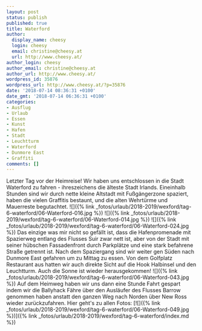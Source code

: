 ```yaml
---
layout: post
status: publish
published: true
title: Waterford
author:
  display_name: cheesy
  login: cheesy
  email: christine@cheesy.at
  url: http://www.cheesy.at/
author_login: cheesy
author_email: christine@cheesy.at
author_url: http://www.cheesy.at/
wordpress_id: 35876
wordpress_url: http://www.cheesy.at/?p=35876
date: '2018-07-14 08:36:31 +0100'
date_gmt: '2018-07-14 06:36:31 +0100'
categories:
- Ausflug
- Urlaub
- Essen
- Kunst
- Hafen
- Stadt
- Leuchtturm
- Waterford
- Dunmore East
- Graffiti
comments: []
---
```

Letzter Tag vor der Heimreise! Wir haben uns entschlossen in die Stadt Waterford zu fahren - ihreszeichens die älteste Stadt Irlands.
Eineinhalb Stunden sind wir durch nette kleine Altstadt mit Fußgängerzone spaziert, haben die vielen Graffitis bestaunt, und die alten Wehrtürme und Mauerreste begutachtet.
![]({% link _fotos/urlaub/2018-2019/wexford/tag-6-waterford/06-Waterford-016.jpg %})
![]({% link _fotos/urlaub/2018-2019/wexford/tag-6-waterford/06-Waterford-014.jpg %})
![]({% link _fotos/urlaub/2018-2019/wexford/tag-6-waterford/06-Waterford-024.jpg %})
Das einzige was mir nicht so gefällt ist, dass die Hafenpromenade mit Spazierweg entlang des Flusses Suir zwar nett ist, aber von der Stadt mit seiner hübschen Fassadenfront durch Parkplätze und eine stark befahrene Straße getrennt ist.
Nach dem Spaziergang sind wir weiter gen Süden nach Dunmore East gefahren um zu Mittag zu essen. Von dem Golfplatz Restaurant aus hatten wir auch direkte Sicht auf die Hook Halbinsel und den Leuchtturm. Auch die Sonne ist wieder herausgekommen!
![]({% link _fotos/urlaub/2018-2019/wexford/tag-6-waterford/06-Waterford-043.jpg %})
Auf dem Heimweg haben wir uns dann eine Stunde Fahrt gespart indem wir die Ballyhack Fähre über den Ausläufer des Flusses Barrow genommen haben anstatt den ganzen Weg nach Norden über New Ross wieder zurückzufahren.
Hier geht's zu allen Fotos:
[![]({% link _fotos/urlaub/2018-2019/wexford/tag-6-waterford/06-Waterford-049.jpg %})]({% link _fotos/urlaub/2018-2019/wexford/tag-6-waterford/index.md %})
